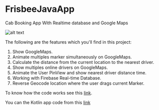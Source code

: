 # FrisbeeJavaApp
Cab Booking App With Realtime database and Google Maps 

![alt text](https://codinginfinite.com/wp-content/uploads/2018/11/frisbee_intro.gif)

The following are the features which you'll find in this project:

  1.  Show GoogleMaps.
  2.  Animate multiples marker simultaneously on GoogleMaps.
  3. Calculate the distance from the current location to the nearest driver.
  4. Show multiples online drivers on GoogleMaps.
  5. Animate the User PinView and show nearest driver distance time.
  6. Working with Firebase Real-time Database.
  7. Reverse Geocode location where the user drags current Marker.
  
  To know how the code works see this [link](https://codinginfinite.com/current-location-reverse-geocode-cab-booking-app/).
  
  You can the Kotlin app code from this [link](https://github.com/CodingInfinite/FrisbeeKotlinApp)
